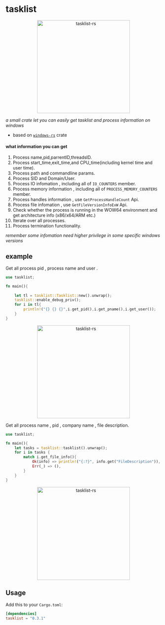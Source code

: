 # tasklist

<p align="center">
    <img height="300" alt="tasklist-rs" src="images/ico.png">
</p>

_a small crate let you can easily get tasklist and process information on windows_

- based on [`windows-rs`](https://github.com/microsoft/windows-rs) crate 

#### what information you can get
1. Process name,pid,parrentID,threadsID.
2. Process start_time,exit_time,and CPU_time(including kernel time and user time).
3. Process path and commandline params.
4. Process SID and Domain/User.
5. Process IO infomation , including all of `IO_COUNTERS` member.
6. Process memory information , including all of `PROCESS_MEMORY_COUNTERS` member.
7. Process handles information , use `GetProcessHandleCount` Api.
8. Process file infomation , use `GetFileVersionInfoExW` Api.
9. Check whether the process is running in the WOW64 environment and get architecture info (x86/x64/ARM etc.)
10. Iterate over all processes.
11. Process termination functionality.

_remember some infomation need higher privilege in some specific windows versions_

## example
Get all process pid , process name and user .
```rust
use tasklist;

fn main(){
   
    let tl = tasklist::Tasklist::new().unwrap();
    tasklist::enable_debug_priv();
    for i in tl{
        println!("{} {} {}",i.get_pid(),i.get_pname(),i.get_user());
    }
}
```
<p align="center">
    <img height="300" alt="tasklist-rs" src="images/example1.png">
</p>

Get all process name , pid , company name , file description.

```rust
use tasklist;

fn main(){
    let tasks = tasklist::tasklist().unwrap();
    for i in tasks {
        match i.get_file_info(){
            Ok(info) => println!("{:?}", info.get("FileDescription")),
            Err(_) => (),
        }
    }
}
```
<p align="center">
    <img height="300" alt="tasklist-rs" src="images/example.png">
</p>


## Usage
Add this to your `Cargo.toml`:

```toml
[dependencies]
tasklist = "0.3.1"
```